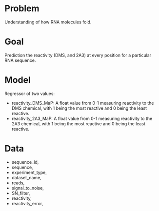 # Problem #
Understanding of how RNA molecules fold.

# Goal #
Prediction the reactivity (DMS, and 2A3) at every position for a particular RNA sequence.

# Model #
Regressor of two values:

- reactivity_DMS_MaP:
A float value from 0-1 measuring reactivity to the DMS chemical, with 1 being the most reactive and 0 being the least
reactive.
- reactivity_2A3_MaP:
A float value from 0-1 measuring reactivity to the 2A3 chemical, with 1 being the most reactive and 0 being the least 
reactive.

# Data #
- sequence_id,
- sequence, 
- experiment_type,
- dataset_name,
- reads,
- signal_to_noise,
- SN_filter,
- reactivity,
- reactivity_error,
